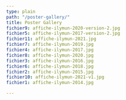```yaml
---
type: plain
path: "/poster-gallery/"
title: Poster Gallery
fichier9: affiche-ilymun-2020-version-2.jpg
fichier5: affiche-ilymun-2017-version-2.jpg
fichier11: affiche-ilymun-2021.jpg
fichier7: affiche-ilymun-2019.jpg
fichier4: affiche-ilymun-2017.jpg
fichier8: affiche-ilymun-2020.jpg
fichier3: affiche-ilymun-2016.jpg
fichier6: affiche-ilymun-2018.jpg
fichier2: affiche-ilymun-2015.jpg
fichier10: affiche-ilymun-2021-v1.jpg
fichier1: affiche-ilymun-2014.jpg

---
```

<div class="wrapper" style="display:grid;grid-template-columns:repeat(3,1fr);grid-gap:10px;">

<img href="https://ilymun.org/images/poster2014.jpg">

<img href="https://ilymun.org/images/poster2014.jpg">

<img href="https://ilymun.org/images/poster2014.jpg">

<img href="https://ilymun.org/images/poster2014.jpg">

<img href="https://ilymun.org/images/poster2014.jpg">

<img href="https://ilymun.org/images/poster2014.jpg">

<img href="https://ilymun.org/images/poster2014.jpg">

<img href="https://ilymun.org/images/poster2014.jpg">

<img href="https://ilymun.org/images/poster2014.jpg">

<img href="https://ilymun.org/images/poster2014.jpg">

</div>